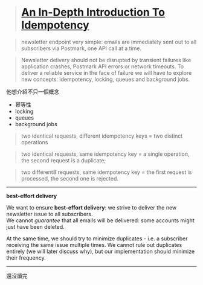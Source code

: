 > # [An In-Depth Introduction To Idempotency](https://www.lpalmieri.com/posts/idempotency/)

> newsletter endpoint very simple: emails are immediately sent out to all subscribers via Postmark, one API call at a time.

> Newsletter delivery should not be disrupted by transient failures like application crashes, Postmark API errors or network timeouts. To deliver a reliable service in the face of failure we will have to explore new concepts: idempotency, locking, queues and background jobs.

他想介紹不只一個概念
- 幂等性
- locking
- queues
- background jobs

> two identical requests, different idempotency keys = two distinct operations

> two identical requests, same idempotency key = a single operation, the second request is a duplicate;

> two different8 requests, same idempotency key = the first request is processed, the second one is rejected.

---

**best-effort delivery**

We want to ensure **best-effort delivery**: we strive to deliver the new newsletter issue to all subscribers.  
We cannot _guarantee_ that all emails will be delivered: some accounts might just have been deleted.

At the same time, we should try to minimize duplicates - i.e. a subscriber receiving the same issue multiple times. We cannot rule out duplicates entirely (we will later discuss why), but our implementation should minimize their frequency.

---

還沒讀完